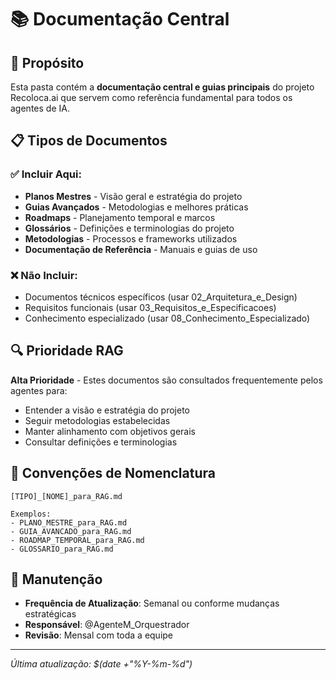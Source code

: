 # 📚 Documentação Central

## 🎯 Propósito

Esta pasta contém a **documentação central e guias principais** do projeto Recoloca.ai que servem como referência fundamental para todos os agentes de IA.

## 📋 Tipos de Documentos

### ✅ Incluir Aqui:
- **Planos Mestres** - Visão geral e estratégia do projeto
- **Guias Avançados** - Metodologias e melhores práticas
- **Roadmaps** - Planejamento temporal e marcos
- **Glossários** - Definições e terminologias do projeto
- **Metodologias** - Processos e frameworks utilizados
- **Documentação de Referência** - Manuais e guias de uso

### ❌ Não Incluir:
- Documentos técnicos específicos (usar 02_Arquitetura_e_Design)
- Requisitos funcionais (usar 03_Requisitos_e_Especificacoes)
- Conhecimento especializado (usar 08_Conhecimento_Especializado)

## 🔍 Prioridade RAG

**Alta Prioridade** - Estes documentos são consultados frequentemente pelos agentes para:
- Entender a visão e estratégia do projeto
- Seguir metodologias estabelecidas
- Manter alinhamento com objetivos gerais
- Consultar definições e terminologias

## 📝 Convenções de Nomenclatura

```
[TIPO]_[NOME]_para_RAG.md

Exemplos:
- PLANO_MESTRE_para_RAG.md
- GUIA_AVANCADO_para_RAG.md
- ROADMAP_TEMPORAL_para_RAG.md
- GLOSSARIO_para_RAG.md
```

## 🔄 Manutenção

- **Frequência de Atualização**: Semanal ou conforme mudanças estratégicas
- **Responsável**: @AgenteM_Orquestrador
- **Revisão**: Mensal com toda a equipe

---

*Última atualização: $(date +"%Y-%m-%d")*